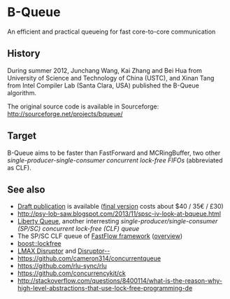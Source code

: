 # B-Queue
An efficient and practical queueing for fast core-to-core communication 

## History

During summer 2012, Junchang Wang, Kai Zhang and Bei Hua 
from University of Science and Technology of China (USTC), 
and Xinan Tang from Intel Compiler Lab (Santa Clara, USA)
published the B-Queue algorithm.

The original source code is available in Sourceforge:
http://sourceforge.net/projects/bqueue/

## Target

B-Queue aims to be faster than FastForward and MCRingBuffer, 
two other *single-producer-single-consumer concurrent lock-free FIFOs* (abbreviated as
CLF).

## See also

* [Draft publication](http://staff.ustc.edu.cn/~bhua/publications/IJPP_draft.pdf) is available 
  ([final version](http://link.springer.com/article/10.1007/s10766-012-0213-x) costs about $40 / 35€ / £30)
* http://psy-lob-saw.blogspot.com/2013/11/spsc-iv-look-at-bqueue.html
* [Liberty Queue](http://liberty.princeton.edu/Publications/epic8_queues.pdf), 
  another interresting *single-producer/single-consumer (SP/SC) concurrent lock-free (CLF) queue*
* The SP/SC CLF queue of [FastFlow framework](http://sourceforge.net/projects/mc-fastflow/) 
  ([overview](http://www.1024cores.net/home/technologies/fastflow))
* [boost::lockfree](http://www.boost.org/doc/libs/release/doc/html/lockfree.html)
* [LMAX Disruptor](http://lmax-exchange.github.io/disruptor/) and [Disruptor--](https://github.com/fsaintjacques/disruptor--)
* https://github.com/cameron314/concurrentqueue
* https://github.com/rlu-sync/rlu
* https://github.com/concurrencykit/ck
* http://stackoverflow.com/questions/8400114/what-is-the-reason-why-high-level-abstractions-that-use-lock-free-programming-de
